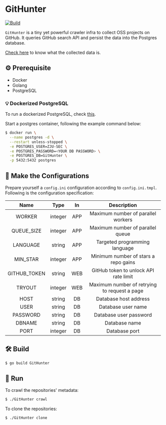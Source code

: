 # GitHunter

[![Build](https://github.com/ZJU-SEC/GitHunter/actions/workflows/build.yml/badge.svg)](https://github.com/ZJU-SEC/GitHunter/actions/workflows/build.yml)

`GitHunter` is a tiny yet powerful crawler infra to collect OSS projects on GitHub. It queries GitHub search API and persist the data into the Postgres database.

[Check here](doc/README.md) to know what the collected data is.

## :gear: Prerequisite

- Docker
- Golang
- PostgreSQL


### :bulb: Dockerized PostgreSQL

To run a dockerized PostgreSQL, check [this](https://hub.docker.com/_/postgres).

Start a postgres container, following the example command below:

```bash
$ docker run \
  --name postgres -d \
  --restart unless-stopped \
  -e POSTGRES_USER=ZJU-SEC \
  -e POSTGRES_PASSWORD=<YOUR DB PASSWORD> \
  -e POSTGRES_DB=GitHunter \
  -p 5432:5432 postgres
```

## :page_facing_up: Make the Configurations

Prepare yourself a `config.ini` configuration according to `config.ini.tmpl`. Following is the configuration specification:

|     Name     |  Type   | In  |                 Description                  |
|:------------:|:-------:|:---:|:--------------------------------------------:|
|    WORKER    | integer | APP |      Maximum number of parallel workers      |
|  QUEUE_SIZE  | integer | APP |       Maximum number of parallel queue       |
|   LANGUAGE   | string  | APP |        Targeted programming language         |
|   MIN_STAR   | integer | APP |     Minimum number of stars a repo gains     |
| GITHUB_TOKEN | string  | WEB |    GitHub token to unlock API rate limit     |
|    TRYOUT    | integer | WEB | Maximum number of retrying to request a page |
|     HOST     | string  | DB  |            Database host address             |
|     USER     | string  | DB  |              Database user name              |
|   PASSWORD   | string  | DB  |            Database user password            |
|    DBNAME    | string  | DB  |                Database name                 |
|     PORT     | integer | DB  |                Database port                 |

## :hammer_and_wrench: Build

```bash
$ go build GitHunter
```

## :rocket: Run

To crawl the repositories' metadata:

```bash
$ ./GitHunter crawl
```

To clone the repositories:

```bash
$ ./GitHunter clone
```

